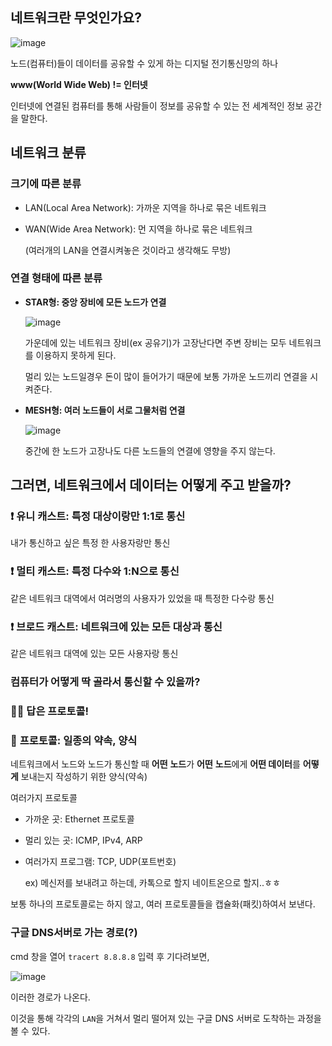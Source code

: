 ## **네트워크란 무엇인가요?**

![image](https://user-images.githubusercontent.com/70757883/126485243-46c35426-9141-4879-88e6-8f393eff9b15.png)

노드(컴퓨터)들이 데이터를 공유할 수 있게 하는 디지털 전기통신망의 하나

**www(World Wide Web) != 인터넷**

인터넷에 연결된 컴퓨터를 통해 사람들이 정보를 공유할 수 있는 전 세계적인 정보 공간을 말한다.

## **네트워크 분류**

### **크기에 따른 분류**

- LAN(Local Area Network): 가까운 지역을 하나로 묶은 네트워크

- WAN(Wide Area Network): 먼 지역을 하나로 묶은 네트워크

  (여러개의 LAN을 연결시켜놓은 것이라고 생각해도 무방)

### **연결 형태에 따른 분류**

- **STAR형: 중앙 장비에 모든 노드가 연결**

  ![image](https://user-images.githubusercontent.com/70757883/126485283-c6b66742-4e33-41ea-bfec-62811e01c35c.png)

  가운데에 있는 네트워크 장비(ex 공유기)가 고장난다면 주변 장비는 모두 네트워크를 이용하지 못하게 된다.

  멀리 있는 노드일경우 돈이 많이 들어가기 때문에 보통 가까운 노드끼리 연결을 시켜준다.

- **MESH형: 여러 노드들이 서로 그물처럼 연결**

  ![image](https://user-images.githubusercontent.com/70757883/126485324-f6c2712a-1fb3-496e-97eb-cb815dbd1354.png)

  중간에 한 노드가 고장나도 다른 노드들의 연결에 영향을 주지 않는다.

## **그러면, 네트워크에서 데이터는 어떻게 주고 받을까?**

### ❗ **유니 캐스트: 특정 대상이랑만 1:1로 통신**

내가 통신하고 싶은 특정 한 사용자랑만 통신

### ❗ **멀티 캐스트: 특정 다수와 1:N으로 통신**

같은 네트워크 대역에서 여러명의 사용자가 있었을 때 특정한 다수랑 통신

### ❗ **브로드 캐스트: 네트워크에 있는 모든 대상과 통신**

같은 네트워크 대역에 있는 모든 사용자랑 통신

### **컴퓨터가 어떻게 딱 골라서 통신할 수 있을까?**

### **🙋‍♀️ 답은 프로토콜!**

### 💨 **프로토콜: 일종의 약속, 양식**

네트워크에서 노드와 노드가 통신할 때 **어떤** **노드**가 **어떤** **노드**에게 **어떤 데이터**를 **어떻게** 보내는지 작성하기 위한 양식(약속)

여러가지 프로토콜

- 가까운 곳: Ethernet 프로토콜

- 멀리 있는 곳: ICMP, IPv4, ARP

- 여러가지 프로그램: TCP, UDP(포트번호)

  ex) 메신저를 보내려고 하는데, 카톡으로 할지 네이트온으로 할지..ㅎㅎ

보통 하나의 프로토콜로는 하지 않고, 여러 프로토콜들을 캡슐화(패킷)하여서 보낸다.

### **구글 DNS서버로 가는 경로(?)**

cmd 창을 열어 `tracert 8.8.8.8` 입력 후 기다려보면,

![image](https://user-images.githubusercontent.com/70757883/126485380-fc132a8c-aa36-4169-a535-18e8d437f1fd.png)

이러한 경로가 나온다.

이것을 통해 각각의 `LAN`을 거쳐서 멀리 떨어져 있는 구글 DNS 서버로 도착하는 과정을 볼 수 있다.